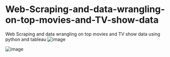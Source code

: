 # Web-Scraping-and-data-wrangling-on-top-movies-and-TV-show-data
Web Scraping and data wrangling on top movies and TV show data using python and tableau
![image](https://github.com/Ganesh-VG/Extracting-top-movies-and-TV-show-data/assets/144704167/816dc7b1-65ea-4b01-983e-7093930f39e8)

![image](https://github.com/Ganesh-VG/Extracting-top-movies-and-TV-show-data/assets/144704167/e042af32-b107-4572-92ab-3f9074ab9a48)
